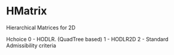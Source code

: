 # HMatrix
Hierarchical Matrices for 2D

Hchoice
0 - HODLR. (QuadTree based) 
1 - HODLR2D
2 - Standard Admissibility criteria
